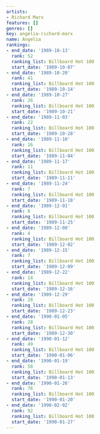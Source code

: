 ```yaml
---
artists:
- Richard Marx
features: []
genres: []
key: angelia-richard-marx
name: Angelia
rankings:
- end_date: '1989-10-13'
  rank: 52
  ranking_list: Billboard Hot 100
  start_date: '1989-10-07'
- end_date: '1989-10-20'
  rank: 41
  ranking_list: Billboard Hot 100
  start_date: '1989-10-14'
- end_date: '1989-10-27'
  rank: 26
  ranking_list: Billboard Hot 100
  start_date: '1989-10-21'
- end_date: '1989-11-03'
  rank: 22
  ranking_list: Billboard Hot 100
  start_date: '1989-10-28'
- end_date: '1989-11-10'
  rank: 16
  ranking_list: Billboard Hot 100
  start_date: '1989-11-04'
- end_date: '1989-11-17'
  rank: 11
  ranking_list: Billboard Hot 100
  start_date: '1989-11-11'
- end_date: '1989-11-24'
  rank: 7
  ranking_list: Billboard Hot 100
  start_date: '1989-11-18'
- end_date: '1989-12-01'
  rank: 6
  ranking_list: Billboard Hot 100
  start_date: '1989-11-25'
- end_date: '1989-12-08'
  rank: 4
  ranking_list: Billboard Hot 100
  start_date: '1989-12-02'
- end_date: '1989-12-15'
  rank: 7
  ranking_list: Billboard Hot 100
  start_date: '1989-12-09'
- end_date: '1989-12-22'
  rank: 14
  ranking_list: Billboard Hot 100
  start_date: '1989-12-16'
- end_date: '1989-12-29'
  rank: 28
  ranking_list: Billboard Hot 100
  start_date: '1989-12-23'
- end_date: '1990-01-05'
  rank: 28
  ranking_list: Billboard Hot 100
  start_date: '1989-12-30'
- end_date: '1990-01-12'
  rank: 49
  ranking_list: Billboard Hot 100
  start_date: '1990-01-06'
- end_date: '1990-01-19'
  rank: 58
  ranking_list: Billboard Hot 100
  start_date: '1990-01-13'
- end_date: '1990-01-26'
  rank: 76
  ranking_list: Billboard Hot 100
  start_date: '1990-01-20'
- end_date: '1990-02-02'
  rank: 92
  ranking_list: Billboard Hot 100
  start_date: '1990-01-27'
---
```


